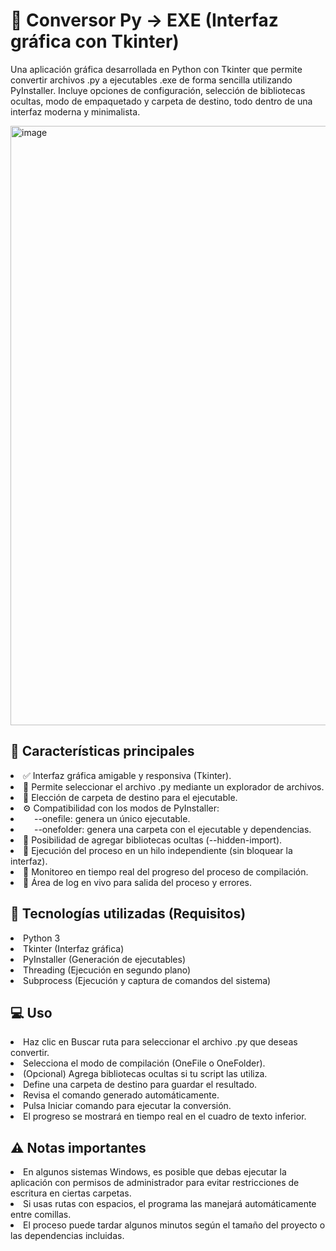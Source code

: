 # 🐍 Conversor Py → EXE (Interfaz gráfica con Tkinter)

Una aplicación gráfica desarrollada en Python con Tkinter que permite convertir archivos .py a ejecutables .exe de forma sencilla utilizando PyInstaller.
Incluye opciones de configuración, selección de bibliotecas ocultas, modo de empaquetado y carpeta de destino, todo dentro de una interfaz moderna y minimalista.<br>

<img width="749" height="959" alt="image" src="https://github.com/user-attachments/assets/aa284d5d-cd3c-4aae-a97c-58e386220ec7" />

## 🚀 Características principales
<li>✅ Interfaz gráfica amigable y responsiva (Tkinter).<br>
<li>📂 Permite seleccionar el archivo .py mediante un explorador de archivos.<br>
<li>📁 Elección de carpeta de destino para el ejecutable.<br>
<li>⚙️ Compatibilidad con los modos de PyInstaller:<br>
<li> &emsp; --onefile: genera un único ejecutable.<br>
<li> &emsp; --onefolder: genera una carpeta con el ejecutable y dependencias.<br>
<li>🧩 Posibilidad de agregar bibliotecas ocultas (--hidden-import).<br>
<li>🧵 Ejecución del proceso en un hilo independiente (sin bloquear la interfaz).<br>
<li>📜 Monitoreo en tiempo real del progreso del proceso de compilación.<br>
<li>💬 Área de log en vivo para salida del proceso y errores.<br>

## 🧠 Tecnologías utilizadas (Requisitos)
<li>Python 3<br>
<li>Tkinter (Interfaz gráfica)<br>
<li>PyInstaller (Generación de ejecutables)<br>
<li>Threading (Ejecución en segundo plano)<br>
<li>Subprocess (Ejecución y captura de comandos del sistema)<br>

## 💻 Uso
<li>Haz clic en Buscar ruta para seleccionar el archivo .py que deseas convertir.<br>
<li>Selecciona el modo de compilación (OneFile o OneFolder).<br>
<li>(Opcional) Agrega bibliotecas ocultas si tu script las utiliza.<br>
<li>Define una carpeta de destino para guardar el resultado.<br>
<li>Revisa el comando generado automáticamente.<br>
<li>Pulsa Iniciar comando para ejecutar la conversión.<br>
<li>El progreso se mostrará en tiempo real en el cuadro de texto inferior.<br>

## ⚠️ Notas importantes
<li>En algunos sistemas Windows, es posible que debas ejecutar la aplicación con permisos de administrador para evitar restricciones de escritura en ciertas carpetas.<br>
<li>Si usas rutas con espacios, el programa las manejará automáticamente entre comillas.<br>
<li>El proceso puede tardar algunos minutos según el tamaño del proyecto o las dependencias incluidas.

